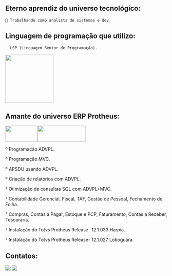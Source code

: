 ## Eterno aprendiz do universo tecnológico: 
    🔭 Trabalhando como analista de sistemas e dev.
   ## Linguagem de programação que  utilizo:
      LSP (Linguagem Senior de Programação).
   <img src="https://miro.medium.com/v2/resize:fit:1400/1*Bd5dYeGhFGhYuqJUpHjrNA.png" width="150" height="150"/> 
   
## Amante do universo ERP Protheus:

<img src="https://bluecast.com.br/wp-content/uploads/2021/11/Bluecast-IT-Outsourcing-ADVPL.jpg" width="100" height="50"><img src="https://brainbox.com.br/wp-content/uploads/2021/12/cropped-prhotheus_logo.png" width="150" height="50"/>

º Programação ADVPL.

º Programação MVC.

º APSDU usando ADVPL.

º Criação de relatórios com ADVPL.

° Otimização de consultas SQL com ADVPL+MVC.

° Contabilidade Gerencial, Fiscal, TAF, Gestão de Pessoal, Fechamento de Folha.

° Compras, Contas a Pagar, Estoque e PCP, Faturamento, Contas a Receber, Tesouraria.

° Instalação  do Totvs Protheus Release- 12.1.033 Harpia. 

° Instalação  do Totvs Protheus Release- 12.1.027 Loboguara. 

## Contatos:
<div>
<a href = "mailto:andersonabreurabelo.9@gmail.com"><img src="https://img.shields.io/badge/Gmail-D14836?style=for-the-badge&logo=gmail&logoColor=white" target="_blank"></a>
<a href="https://www.linkedin.com/in/anderson-abreu-rabelo-8248061a9/" target="_blank"><img src="https://img.shields.io/badge/-LinkedIn-%230077B5?style=for-the-badge&logo=linkedin&logoColor=white" target="_blank"></a>   
</div>


